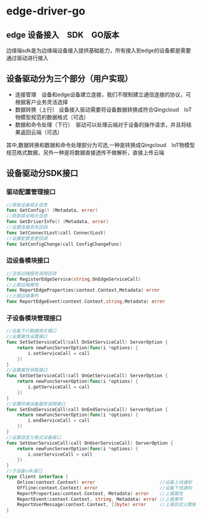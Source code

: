 # edge-driver-go

## edge 设备接入　SDK　GO版本
边缘端sdk是为边缘端设备接入提供基础能力，所有接入到edge的设备都是需要通过驱动进行接入

## 设备驱动分为三个部分（用户实现）
- 连接管理　设备和edge设备建立连接，我们不限制建立通信连接的协议，可根据客户业务灵活选择
- 数据转换（上行）  设备接入驱动需要将设备数据转换成符合Qingcloud　IoT物模型规范的数据格式（可选）
- 数据和命令处理（下行）　驱动可以处理云端对于设备的操作请求，并且将结果返回云端（可选）

其中,数据转换和数据和命令处理部分为可选,一种是转换成Qingcloud　IoT物模型规范格式数据，另外一种是将数据直接透传不做解析，直接上传云端

## 设备驱动分SDK接口
### 驱动配置管理接口
```go
//获取设备相关信息
func GetConfig() (Metadata, error)
//获取驱动相关信息
func GetDriverInfo() (Metadata, error)
//设置连接丢失回调
func SetConnectLost(call ConnectLost) 
//设置配置变更回调
func SetConfigChange(call ConfigChangeFunc) 

```
### 边设备模块接口
```go
//注册边端服务调用回调
func RegisterEdgeService(string,OnEdgeServiceCall)
//上报边端属性
func ReportEdgeProperties(context.Context,Metadata) error 
//上报边端事件
func ReportEdgeEvent(context.Context,string,Metadata) error
```
### 子设备模块管理接口
```go
//设备下行数据相关接口
//设置属性设置接口
func SetSetServiceCall(call OnSetServiceCall) ServerOption {
	return newFuncServerOption(func(i *options) {
		i.setServiceCall = call
	})
}
//设置属性获取接口
func SetGetServiceCall(call OnGetServiceCall) ServerOption {
	return newFuncServerOption(func(i *options) {
		i.getServiceCall = call
	})
}
//设置终端设备服务调用接口
func SetEndServiceCall(call OnEndServiceCall) ServerOption {
	return newFuncServerOption(func(i *options) {
		i.endServiceCall = call
	})
}
//设置自定义格式设备接口
func SetUserServiceCall(call OnUserServiceCall) ServerOption {
	return newFuncServerOption(func(i *options) {
		i.userServiceCall = call
	})
}
//子设备sdk接口
type Client interface {
	Online(context.Context) error                        //设备上线通知
	Offline(context.Context) error                       //设备下线通知
	ReportProperties(context.Context, Metadata) error    //上报属性
	ReportEvent(context.Context, string, Metadata) error //上报事件
    ReportUserMessage(context.Context, []byte) error     //上报自定义数据
}
```